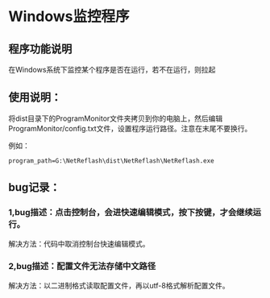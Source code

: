 # Windows监控程序

## 程序功能说明

在Windows系统下监控某个程序是否在运行，若不在运行，则拉起

## 使用说明：

将dist目录下的ProgramMonitor文件夹拷贝到你的电脑上，然后编辑ProgramMonitor/config.txt文件，设置程序运行路径。注意在末尾不要换行。

例如：
```
program_path=G:\NetReflash\dist\NetReflash\NetReflash.exe
```

## bug记录：

### 1,bug描述：点击控制台，会进快速编辑模式，按下按键，才会继续运行。

解决方法：代码中取消控制台快速编辑模式。

### 2,bug描述：配置文件无法存储中文路径

解决方法：以二进制格式读取配置文件，再以utf-8格式解析配置文件。

